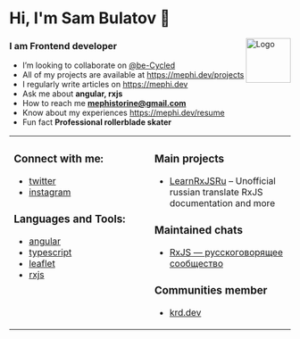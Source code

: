 # Hi, I'm Sam Bulatov 👋

<img align="right" src="http://mephi.dev/static/pictures/mephistorine.svg" alt="Logo" width="80" height="80">

### I am Frontend developer

- I’m looking to collaborate on [@be-Cycled](https://github.com/be-Cycled)
- All of my projects are available at https://mephi.dev/projects
- I regularly write articles on https://mephi.dev
- Ask me about **angular, rxjs**
- How to reach me **mephistorine@gmail.com**
- Know about my experiences https://mephi.dev/resume
- Fun fact **Professional rollerblade skater**

<table><tr><td valign="top" width="50%">

### Connect with me:

- [twitter](https://twitter.com/mephistorine)
- [instagram](https://instagram.com/mephistorine)

### Languages and Tools:

- [angular](https://angular.io)
- [typescript](https://www.typescriptlang.org)
- [leaflet](https://leafletjs.com/)
- [rxjs](https://rxjs.dev/)

</td><td>
  
### Main projects

- [LearnRxJSRu](https://learnrxjs.ru) – Unofficial russian translate RxJS documentation and more

### Maintained chats

- [RxJS — русскоговорящее сообщество](https://t.me/rxjs_ru)

### Communities member

- [krd.dev](https://krd.dev)

</td></tr></table>
